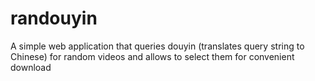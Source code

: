 # randouyin
A simple web application that queries douyin (translates query string to Chinese) for random videos and allows to select them for convenient download
